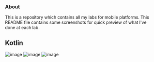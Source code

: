 ### About

This is a repository which contains all my labs for mobile platforms. This README file contains some screenshots for quick preview of what I've done at each lab.

## Kotlin

![image](https://github.com/AlabaAclydiem/Mobile_Platforms_Labs/assets/92473617/b36cf7ef-e278-4089-828b-b2edcbb88237)
![image](https://github.com/AlabaAclydiem/Mobile_Platforms_Labs/assets/92473617/4cc008e2-b575-4eb5-a135-092e5da7141d)
![image](https://github.com/AlabaAclydiem/Mobile_Platforms_Labs/assets/92473617/4fbb4c36-fbd1-4b9a-bd43-295424ae11bc)
